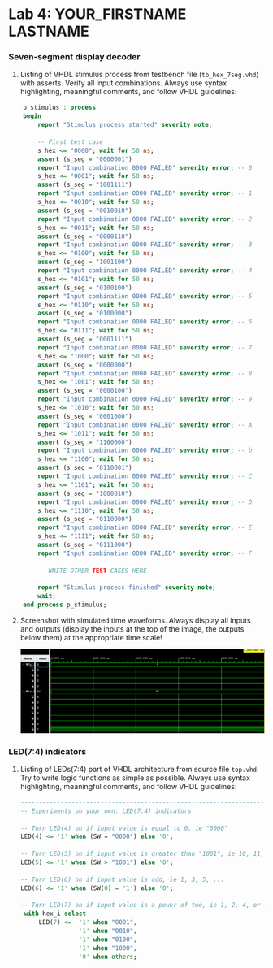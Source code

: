 # Lab 4: YOUR_FIRSTNAME LASTNAME

### Seven-segment display decoder

1. Listing of VHDL stimulus process from testbench file (`tb_hex_7seg.vhd`) with asserts. Verify all input combinations. Always use syntax highlighting, meaningful comments, and follow VHDL guidelines:

```vhdl
    p_stimulus : process
    begin
        report "Stimulus process started" severity note;

        -- First test case
        s_hex <= "0000"; wait for 50 ns;
        assert (s_seg = "0000001")
        report "Input combination 0000 FAILED" severity error; -- 0         
        s_hex <= "0001"; wait for 50 ns;
        assert (s_seg = "1001111")
        report "Input combination 0000 FAILED" severity error; -- 1
        s_hex <= "0010"; wait for 50 ns;
        assert (s_seg = "0010010")
        report "Input combination 0000 FAILED" severity error; -- 2
        s_hex <= "0011"; wait for 50 ns;
        assert (s_seg = "0000110")
        report "Input combination 0000 FAILED" severity error; -- 3
        s_hex <= "0100"; wait for 50 ns;
        assert (s_seg = "1001100")
        report "Input combination 0000 FAILED" severity error; -- 4
        s_hex <= "0101"; wait for 50 ns;
        assert (s_seg = "0100100")
        report "Input combination 0000 FAILED" severity error; -- 5
        s_hex <= "0110"; wait for 50 ns;
        assert (s_seg = "0100000")
        report "Input combination 0000 FAILED" severity error; -- 6
        s_hex <= "0111"; wait for 50 ns;
        assert (s_seg = "0001111")
        report "Input combination 0000 FAILED" severity error; -- 7
        s_hex <= "1000"; wait for 50 ns;
        assert (s_seg = "0000000")
        report "Input combination 0000 FAILED" severity error; -- 8
        s_hex <= "1001"; wait for 50 ns;
        assert (s_seg = "0000100")
        report "Input combination 0000 FAILED" severity error; -- 9
        s_hex <= "1010"; wait for 50 ns;
        assert (s_seg = "0001000")
        report "Input combination 0000 FAILED" severity error; -- A
        s_hex <= "1011"; wait for 50 ns;
        assert (s_seg = "1100000")
        report "Input combination 0000 FAILED" severity error; -- b
        s_hex <= "1100"; wait for 50 ns;
        assert (s_seg = "0110001")
        report "Input combination 0000 FAILED" severity error; -- C
        s_hex <= "1101"; wait for 50 ns;
        assert (s_seg = "1000010")
        report "Input combination 0000 FAILED" severity error; -- D
        s_hex <= "1110"; wait for 50 ns;
        assert (s_seg = "0110000")
        report "Input combination 0000 FAILED" severity error; -- E
        s_hex <= "1111"; wait for 50 ns;
        assert (s_seg = "0111000")
        report "Input combination 0000 FAILED" severity error; -- F

        -- WRITE OTHER TEST CASES HERE

        report "Stimulus process finished" severity note;
        wait;
    end process p_stimulus;
```

2. Screenshot with simulated time waveforms. Always display all inputs and outputs (display the inputs at the top of the image, the outputs below them) at the appropriate time scale!

   ![your figure](images/sim.png)

### LED(7:4) indicators

1. Listing of LEDs(7:4) part of VHDL architecture from source file `top.vhd`. Try to write logic functions as simple as possible. Always use syntax highlighting, meaningful comments, and follow VHDL guidelines:

   ```vhdl
   --------------------------------------------------------------------
   -- Experiments on your own: LED(7:4) indicators

   -- Turn LED(4) on if input value is equal to 0, ie "0000"
   LED(4) <= '1' when (SW = "0000") else '0';

   -- Turn LED(5) on if input value is greater than "1001", ie 10, 11, 12, ...
   LED(5) <= '1' when (SW > "1001") else '0';

   -- Turn LED(6) on if input value is odd, ie 1, 3, 5, ...
   LED(6) <= '1' when (SW(0) = '1') else '0';

   -- Turn LED(7) on if input value is a power of two, ie 1, 2, 4, or 8
    with hex_i select
        LED(7) <=  '1' when "0001",  
                   '1' when "0010",
                   '1' when "0100",
                   '1' when "1000",
                   '0' when others;
   ```
